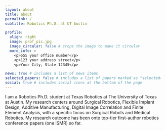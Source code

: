 ```yaml
---
layout: about
title: about
permalink: /
subtitle: Robotics Ph.D. at UT Austin

profile:
  align: right
  image: prof_pic.jpg
  image_circular: false # crops the image to make it circular
  more_info: >
    <p>555 your office number</p>
    <p>123 your address street</p>
    <p>Your City, State 12345</p>

news: true # includes a list of news items
selected_papers: false # includes a list of papers marked as "selected={true}"
social: true # includes social icons at the bottom of the page
---
```


I am a Robotics Ph.D. student at Texas Robotics at The University of Texas at Austin. My research centers around Surgical Robotics, Flexible Implant Design, Additive Manufacturing, Digital Image Correlation and Finite Element Analysis, with a specific focus on Surgical Robots and Medical Robotics. My research outcome has been onte top-tier first-author robotics conference papers (one ISMR) so far.
